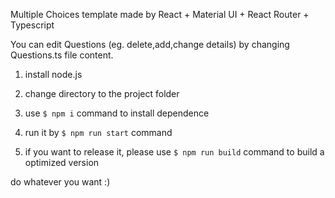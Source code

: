 Multiple Choices template made by React + Material UI + React Router + Typescript

You can edit Questions (eg. delete,add,change details) by changing Questions.ts file content.

1. install node.js

1. change directory to the project folder

1. use `$ npm i` command to install dependence

1. run it by `$ npm run start` command

1. if you want to release it, please use `$ npm run build` command to build a optimized version

do whatever you want :)
